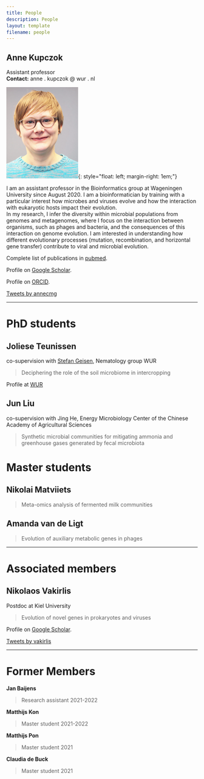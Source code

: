 ```yaml
---
title: People
description: People
layout: template
filename: people
---
```

## Anne Kupczok

Assistant professor  
**Contact:** anne . kupczok @ wur . nl

![Anne <](KEC_small.png){: style="float: left; margin-right: 1em;"}

I am an assistant professor in the Bioinformatics group at Wageningen University since August 2020. I am a bioinformatician by training with a particular interest how microbes and viruses evolve and how the interaction with eukaryotic hosts impact their evolution.  
In my research, I infer the diversity within microbial populations from genomes and metagenomes, where I focus on the interaction between organisms, such as phages and bacteria, and the consequences of this interaction on genome evolution. I am interested in understanding how different evolutionary processes (mutation, recombination, and horizontal gene transfer) contribute to viral and microbial evolution.

Complete list of publications in
[pubmed](https://www.ncbi.nlm.nih.gov/pubmed/?term=Anne+Kupczok).

Profile on [Google Scholar](https://scholar.google.de/citations?user=XEdO4FwAAAAJ&hl=en).

Profile on [ORCID](https://orcid.org/0000-0001-5237-1899).

[Tweets by annecmg](https://twitter.com/annecmg?ref_src=twsrc%5Etfw)

* * * * *

# PhD students

## Joliese Teunissen

co-supervision with [Stefan Geisen](https://www.wur.nl/en/Persons/Stefan-dr.-SA-Stefan-Geisen.htm), Nematology group WUR

> Deciphering the role of the soil microbiome in intercropping

Profile at [WUR](https://www.wur.nl/nl/Personen/Joliese-JW-Joliese-Teunissen-MSc.htm)

## Jun Liu

co-supervision with Jing He, Energy Microbiology Center of the Chinese Academy of Agricultural Sciences

> Synthetic microbial communities for mitigating ammonia and greenhouse gases generated by fecal microbiota

# Master students

## Nikolai Matviiets

> Meta-omics analysis of fermented milk communities

## Amanda van de Ligt

> Evolution of auxiliary metabolic genes in phages

* * * * *

# Associated members

## Nikolaos Vakirlis

Postdoc at Kiel University

> Evolution of novel genes in prokaryotes and viruses

Profile on [Google Scholar](https://scholar.google.com/citations?user=72rh-ZsAAAAJ).

[Tweets by vakirlis](https://twitter.com/vakirlis)

* * * * *

# Former Members

**Jan Baijens**
> Research assistant 2021-2022

**Matthijs Kon**
> Master student 2021-2022

**Matthijs Pon**
> Master student 2021

**Claudia de Buck**
> Master student 2021
